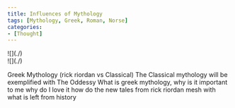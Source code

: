 ```yaml
---
title: Influences of Mythology
tags: [Mythology, Greek, Roman, Norse]
categories:
- [Thought]
---
```

<!-- more --><div class="embedded-image-left">![](./)</div><div class="embedded-image-right">![](./)</div>
Greek Mythology (rick riordan vs Classical)
The Classical mythology will be exemplified with The Oddessy
What is greek mythology, why is it important to me why do I love it how do the new tales from rick riordan mesh with what is left from history
